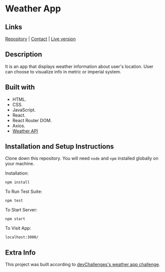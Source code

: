 # Weather App
## Links
[Repository](https://github.com/vlaurencena/weather-app-react) | [Contact](mailto:victorlaurencena@gmail.com) | [Live version](https://weather-app-vlaurencena.herokuapp.com/)
## Description
It is an app that displays weather information about user's location. User can choose to visualize info in metric or imperial system. 
## Built with
* HTML.
* CSS.
* JavaScript.
* React.
* React Router DOM.
* Axios.
* [Weather API](https://dashboard.heroku.com/apps/weather-app-vlaurencena/deploy/github)

## Installation and Setup Instructions
Clone down this repository. You will need `node` and `npm` installed globally on your machine.  

Installation:

`npm install`  

To Run Test Suite:  

`npm test`  

To Start Server:

`npm start`  

To Visit App:

`localhost:3000/`  
## Extra Info
This project was built according to [devChallenges's weather app challenge](https://devchallenges.io/challenges/mM1UIenRhK808W8qmLWv).
